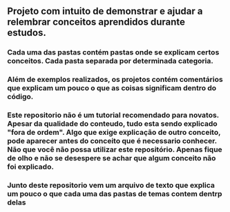 <h2>Projeto com intuito de demonstrar e ajudar a relembrar conceitos aprendidos durante estudos.</h2>

<h3>Cada uma das pastas contém pastas onde se explicam certos conceitos. Cada pasta separada por determinada categoria.</h3>

<h3>Além de exemplos realizados, os projetos contém comentários que explicam um pouco o que as coisas significam dentro do código.</h3>

<h3>Este repositorio não é um tutorial recomendado para novatos. Apesar da qualidade do conteudo, tudo esta sendo explicado "fora de ordem". Algo que exige explicação de outro conceito, pode aparecer antes do conceito que é necessario conhecer. Não que você não possa utilizar este repositório. Apenas fique de olho e não se desespere se achar que algum conceito não foi explicado.</h3>

<h3> Junto deste repositorio vem um arquivo de texto que explica um pouco o que cada uma das pastas de temas contem dentrp delas</h3>

